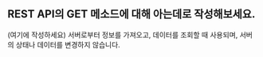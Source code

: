 ## REST API의 GET 메소드에 대해 아는데로 작성해보세요.

(여기에 작성하세요)
서버로부터 정보를 가져오고, 데이터를 조회할 때 사용되며, 서버의 상태나 데이터를 변경하지 않습니다.
